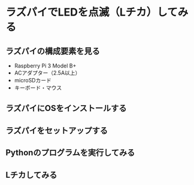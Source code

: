 # ラズパイでLEDを点滅（Lチカ）してみる

## ラズパイの構成要素を見る
- Raspberry Pi 3 Model B+
- ACアダプター（2.5A以上）
- microSDカード
- キーボード・マウス

## ラズパイにOSをインストールする

## ラズパイをセットアップする

## Pythonのプログラムを実行してみる

## Lチカしてみる


